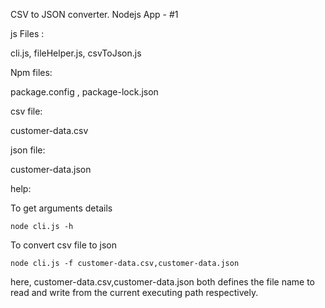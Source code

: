 CSV to JSON converter. Nodejs App - #1 

js Files :

cli.js, fileHelper.js, csvToJson.js 


Npm files:

package.config , package-lock.json 

csv file: 

customer-data.csv

json file:

customer-data.json 

help:

To get arguments details 

    node cli.js -h 
    
To convert csv file to json 

    node cli.js -f customer-data.csv,customer-data.json 

here, 
customer-data.csv,customer-data.json both defines the file name
to read and write from the current executing path respectively. 
